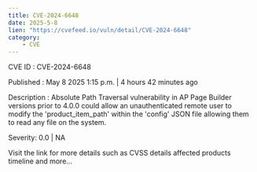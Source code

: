 ```yaml
---
title: CVE-2024-6648
date: 2025-5-8
lien: "https://cvefeed.io/vuln/detail/CVE-2024-6648"
category:
    - CVE
---
```


CVE ID : CVE-2024-6648

Published :  May 8
2025
1:15 p.m. | 4 hours
42 minutes ago

Description : Absolute Path Traversal vulnerability in AP Page Builder versions prior to 4.0.0 could allow an unauthenticated remote user to modify the 'product_item_path' within the 'config' JSON file
allowing them to read any file on the system.

Severity: 0.0 | NA

Visit the link for more details
such as CVSS details
affected products
timeline
and more...
